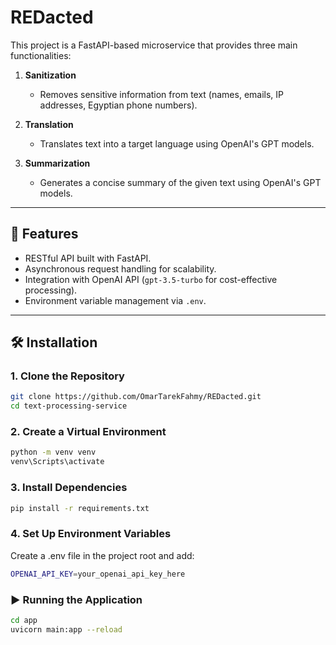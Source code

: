 # REDacted

This project is a FastAPI-based microservice that provides three main functionalities:

1. **Sanitization**  
   - Removes sensitive information from text (names, emails, IP addresses, Egyptian phone numbers).

2. **Translation**  
   - Translates text into a target language using OpenAI's GPT models.

3. **Summarization**  
   - Generates a concise summary of the given text using OpenAI's GPT models.

---

## 🚀 Features
- RESTful API built with FastAPI.
- Asynchronous request handling for scalability.
- Integration with OpenAI API (`gpt-3.5-turbo` for cost-effective processing).
- Environment variable management via `.env`.

---

## 🛠 Installation

### 1. Clone the Repository
```bash
git clone https://github.com/OmarTarekFahmy/REDacted.git
cd text-processing-service
```

### 2. Create a Virtual Environment
```bash
python -m venv venv
venv\Scripts\activate
```

### 3. Install Dependencies
```bash
pip install -r requirements.txt
```

### 4. Set Up Environment Variables
Create a .env file in the project root and add:

```bash
OPENAI_API_KEY=your_openai_api_key_here

```

### ▶️ Running the Application
```bash
cd app
uvicorn main:app --reload
```




